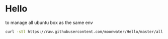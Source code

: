 # Hello

to manage all ubuntu box as the same env


```bash
curl -sSl https://raw.githubusercontent.com/moonwater/Hello/master/all.sh > all.sh && bash all.sh
```

